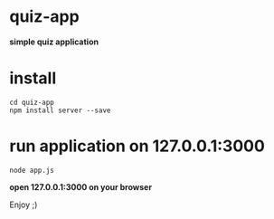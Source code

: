 # quiz-app
<b>simple quiz application</b>

# install 
```
cd quiz-app
npm install server --save
```

# run application on 127.0.0.1:3000
```
node app.js
```

<b>open 127.0.0.1:3000 on your browser</b>


Enjoy ;)
